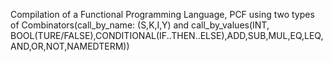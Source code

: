 Compilation of a Functional Programming Language, PCF using two types of Combinators(call_by_name: (S,K,I,Y) and call_by_values(INT, BOOL(TURE/FALSE),CONDITIONAL(IF..THEN..ELSE),ADD,SUB,MUL,EQ,LEQ,AND,OR,NOT,NAMEDTERM))
